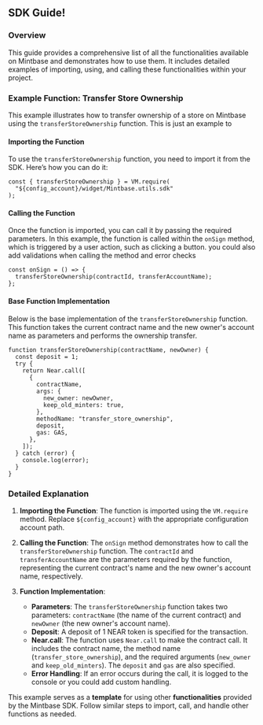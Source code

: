 ## SDK Guide!

### Overview

This guide provides a comprehensive list of all the functionalities available on Mintbase and demonstrates how to use them. It includes detailed examples of importing, using, and calling these functionalities within your project.

### Example Function: Transfer Store Ownership

This example illustrates how to transfer ownership of a store on Mintbase using the `transferStoreOwnership` function.
This is just an example to

#### Importing the Function

To use the `transferStoreOwnership` function, you need to import it from the SDK. Here’s how you can do it:

```
const { transferStoreOwnership } = VM.require(
  "${config_account}/widget/Mintbase.utils.sdk"
);
```

#### Calling the Function

Once the function is imported, you can call it by passing the required parameters. In this example, the function is called within the `onSign` method, which is triggered by a user action, such as clicking a button. you could also add validations when calling the method and error checks

```
const onSign = () => {
  transferStoreOwnership(contractId, transferAccountName);
};
```

#### Base Function Implementation

Below is the base implementation of the `transferStoreOwnership` function. This function takes the current contract name and the new owner's account name as parameters and performs the ownership transfer.

```
function transferStoreOwnership(contractName, newOwner) {
  const deposit = 1;
  try {
    return Near.call([
      {
        contractName,
        args: {
          new_owner: newOwner,
          keep_old_minters: true,
        },
        methodName: "transfer_store_ownership",
        deposit,
        gas: GAS,
      },
    ]);
  } catch (error) {
    console.log(error);
  }
}
```

### Detailed Explanation

1.  **Importing the Function**: The function is imported using the `VM.require` method. Replace `${config_account}` with the appropriate configuration account path.
2.  **Calling the Function**: The `onSign` method demonstrates how to call the `transferStoreOwnership` function. The `contractId` and `transferAccountName` are the parameters required by the function, representing the current contract's name and the new owner's account name, respectively.
3.  **Function Implementation**:

    - **Parameters**: The `transferStoreOwnership` function takes two parameters: `contractName` (the name of the current contract) and `newOwner` (the new owner's account name).
    - **Deposit**: A deposit of 1 NEAR token is specified for the transaction.
    - **Near.call**: The function uses `Near.call` to make the contract call. It includes the contract name, the method name (`transfer_store_ownership`), and the required arguments (`new_owner` and `keep_old_minters`). The `deposit` and `gas` are also specified.
    - **Error Handling**: If an error occurs during the call, it is logged to the console or you could add custom handling.

This example serves as a **template** for using other **functionalities** provided by the Mintbase SDK. Follow similar steps to import, call, and handle other functions as needed.
